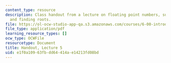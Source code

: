 ```yaml
---
content_type: resource
description: Class handout from a lecture on floating point numbers, successive refinement,
  and finding roots.
file: https://ol-ocw-studio-app-qa.s3.amazonaws.com/courses/6-00-introduction-to-computer-science-and-programming-fall-2008/e1f0a10963fbdd64414ae14213fd08bd_lec5.pdf
file_type: application/pdf
learning_resource_types: []
ocw_type: OCWFile
resourcetype: Document
title: Handout, Lecture 5
uid: e1f0a109-63fb-dd64-414a-e14213fd08bd
---
```

